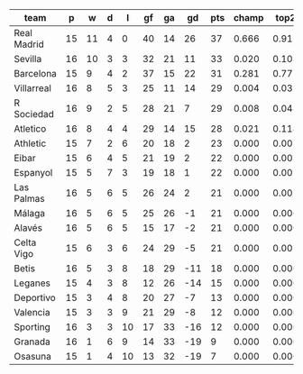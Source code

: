 |    team     | p  | w  | d | l  | gf | ga | gd  | pts | champ | top2  | top3  | top4  |  5-7  | bot4  | bot3  | bot2  |
|-------------|----|----|---|----|----|----|-----|-----|-------|-------|-------|-------|-------|-------|-------|-------|
| Real Madrid | 15 | 11 | 4 |  0 | 40 | 14 |  26 |  37 | 0.666 | 0.915 | 0.974 | 0.993 | 0.007 | 0.000 | 0.000 | 0.000|
| Sevilla     | 16 | 10 | 3 |  3 | 32 | 21 |  11 |  33 | 0.020 | 0.108 | 0.343 | 0.566 | 0.356 | 0.000 | 0.000 | 0.000|
| Barcelona   | 15 |  9 | 4 |  2 | 37 | 15 |  22 |  31 | 0.281 | 0.771 | 0.910 | 0.964 | 0.034 | 0.000 | 0.000 | 0.000|
| Villarreal  | 16 |  8 | 5 |  3 | 25 | 11 |  14 |  29 | 0.004 | 0.037 | 0.153 | 0.314 | 0.484 | 0.000 | 0.000 | 0.000|
| R Sociedad  | 16 |  9 | 2 |  5 | 28 | 21 |   7 |  29 | 0.008 | 0.048 | 0.188 | 0.375 | 0.450 | 0.000 | 0.000 | 0.000|
| Atletico    | 16 |  8 | 4 |  4 | 29 | 14 |  15 |  28 | 0.021 | 0.114 | 0.372 | 0.598 | 0.329 | 0.000 | 0.000 | 0.000|
| Athletic    | 15 |  7 | 2 |  6 | 20 | 18 |   2 |  23 | 0.000 | 0.001 | 0.014 | 0.042 | 0.253 | 0.010 | 0.003 | 0.001|
| Eibar       | 15 |  6 | 4 |  5 | 21 | 19 |   2 |  22 | 0.000 | 0.003 | 0.016 | 0.043 | 0.246 | 0.009 | 0.003 | 0.001|
| Espanyol    | 15 |  5 | 7 |  3 | 19 | 18 |   1 |  22 | 0.000 | 0.002 | 0.014 | 0.046 | 0.253 | 0.010 | 0.003 | 0.001|
| Las Palmas  | 16 |  5 | 6 |  5 | 26 | 24 |   2 |  21 | 0.000 | 0.001 | 0.005 | 0.022 | 0.176 | 0.018 | 0.007 | 0.002|
| Málaga      | 16 |  5 | 6 |  5 | 25 | 26 |  -1 |  21 | 0.000 | 0.000 | 0.002 | 0.007 | 0.092 | 0.049 | 0.020 | 0.005|
| Alavés      | 16 |  5 | 6 |  5 | 15 | 17 |  -2 |  21 | 0.000 | 0.000 | 0.005 | 0.016 | 0.164 | 0.023 | 0.008 | 0.001|
| Celta Vigo  | 15 |  6 | 3 |  6 | 24 | 29 |  -5 |  21 | 0.000 | 0.001 | 0.004 | 0.014 | 0.117 | 0.038 | 0.015 | 0.003|
| Betis       | 16 |  5 | 3 |  8 | 18 | 29 | -11 |  18 | 0.000 | 0.000 | 0.000 | 0.000 | 0.013 | 0.223 | 0.112 | 0.041|
| Leganes     | 15 |  4 | 3 |  8 | 12 | 26 | -14 |  15 | 0.000 | 0.000 | 0.000 | 0.000 | 0.004 | 0.426 | 0.252 | 0.114|
| Deportivo   | 15 |  3 | 4 |  8 | 20 | 27 |  -7 |  13 | 0.000 | 0.000 | 0.000 | 0.001 | 0.011 | 0.298 | 0.165 | 0.071|
| Valencia    | 15 |  3 | 3 |  9 | 21 | 29 |  -8 |  12 | 0.000 | 0.000 | 0.000 | 0.000 | 0.008 | 0.348 | 0.199 | 0.092|
| Sporting    | 16 |  3 | 3 | 10 | 17 | 33 | -16 |  12 | 0.000 | 0.000 | 0.000 | 0.000 | 0.001 | 0.722 | 0.559 | 0.328|
| Granada     | 16 |  1 | 6 |  9 | 14 | 33 | -19 |   9 | 0.000 | 0.000 | 0.000 | 0.000 | 0.000 | 0.896 | 0.796 | 0.621|
| Osasuna     | 15 |  1 | 4 | 10 | 13 | 32 | -19 |   7 | 0.000 | 0.000 | 0.000 | 0.000 | 0.000 | 0.930 | 0.857 | 0.720|
